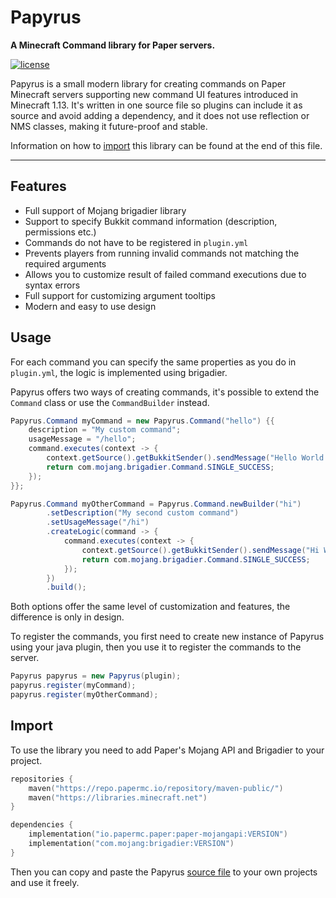 # Papyrus
**A Minecraft Command library for Paper servers.**

[![license](https://img.shields.io/github/license/pesekjak/papyrus?style=for-the-badge&color=657185)](LICENSE)

Papyrus is a small modern library for creating commands on Paper Minecraft servers supporting new
command UI features introduced in Minecraft 1.13.
It's written in one source file so plugins can include it as source and avoid adding a dependency,
and it does not use reflection or NMS classes, making it future-proof and stable.

Information on how to [import](#import) this library can be found at the end of this file.

---

## Features

* Full support of Mojang brigadier library
* Support to specify Bukkit command information (description, permissions etc.)
* Commands do not have to be registered in `plugin.yml`
* Prevents players from running invalid commands not matching the required arguments
* Allows you to customize result of failed command executions due to syntax errors
* Full support for customizing argument tooltips
* Modern and easy to use design

## Usage

For each command you can specify the same properties as you do in `plugin.yml`, the logic
is implemented using brigadier.

Papyrus offers two ways of creating commands, it's possible to extend the `Command` class or
use the `CommandBuilder` instead.

```java
Papyrus.Command myCommand = new Papyrus.Command("hello") {{
    description = "My custom command";
    usageMessage = "/hello";
    command.executes(context -> {
        context.getSource().getBukkitSender().sendMessage("Hello World!");
        return com.mojang.brigadier.Command.SINGLE_SUCCESS;
    });
}};

Papyrus.Command myOtherCommand = Papyrus.Command.newBuilder("hi")
        .setDescription("My second custom command")
        .setUsageMessage("/hi")
        .createLogic(command -> {
            command.executes(context -> {
                context.getSource().getBukkitSender().sendMessage("Hi World!");
                return com.mojang.brigadier.Command.SINGLE_SUCCESS;
            });
        })
        .build();
```
Both options offer the same level of customization and features, the difference is only in
design.

To register the commands, you first need to create new instance of Papyrus using your java plugin,
then you use it to register the commands to the server.

```java
Papyrus papyrus = new Papyrus(plugin);
papyrus.register(myCommand);
papyrus.register(myOtherCommand);
```

## Import

To use the library you need to add Paper's Mojang API and Brigadier to your project.
```kotlin
repositories {
    maven("https://repo.papermc.io/repository/maven-public/")
    maven("https://libraries.minecraft.net")
}

dependencies {
    implementation("io.papermc.paper:paper-mojangapi:VERSION")
    implementation("com.mojang:brigadier:VERSION")
}
```
Then you can copy and paste the Papyrus [source file](src/main/java/me/pesekjak/papyrus/Papyrus.java)
to your own projects and use it freely.